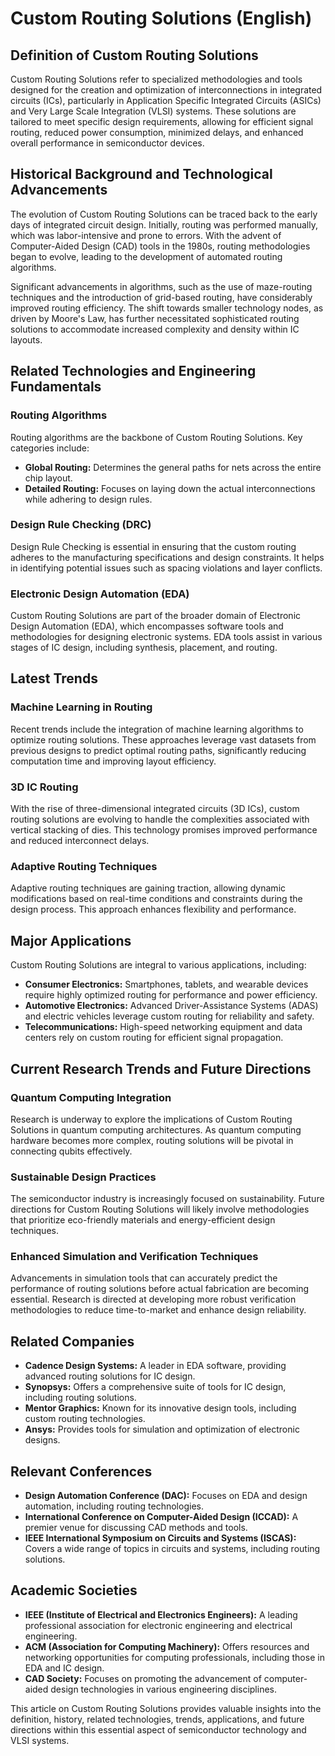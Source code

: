 # Custom Routing Solutions (English)

## Definition of Custom Routing Solutions

Custom Routing Solutions refer to specialized methodologies and tools designed for the creation and optimization of interconnections in integrated circuits (ICs), particularly in Application Specific Integrated Circuits (ASICs) and Very Large Scale Integration (VLSI) systems. These solutions are tailored to meet specific design requirements, allowing for efficient signal routing, reduced power consumption, minimized delays, and enhanced overall performance in semiconductor devices.

## Historical Background and Technological Advancements

The evolution of Custom Routing Solutions can be traced back to the early days of integrated circuit design. Initially, routing was performed manually, which was labor-intensive and prone to errors. With the advent of Computer-Aided Design (CAD) tools in the 1980s, routing methodologies began to evolve, leading to the development of automated routing algorithms. 

Significant advancements in algorithms, such as the use of maze-routing techniques and the introduction of grid-based routing, have considerably improved routing efficiency. The shift towards smaller technology nodes, as driven by Moore's Law, has further necessitated sophisticated routing solutions to accommodate increased complexity and density within IC layouts.

## Related Technologies and Engineering Fundamentals

### Routing Algorithms

Routing algorithms are the backbone of Custom Routing Solutions. Key categories include:

- **Global Routing:** Determines the general paths for nets across the entire chip layout.
- **Detailed Routing:** Focuses on laying down the actual interconnections while adhering to design rules.
  
### Design Rule Checking (DRC)

Design Rule Checking is essential in ensuring that the custom routing adheres to the manufacturing specifications and design constraints. It helps in identifying potential issues such as spacing violations and layer conflicts.

### Electronic Design Automation (EDA)

Custom Routing Solutions are part of the broader domain of Electronic Design Automation (EDA), which encompasses software tools and methodologies for designing electronic systems. EDA tools assist in various stages of IC design, including synthesis, placement, and routing.

## Latest Trends

### Machine Learning in Routing

Recent trends include the integration of machine learning algorithms to optimize routing solutions. These approaches leverage vast datasets from previous designs to predict optimal routing paths, significantly reducing computation time and improving layout efficiency.

### 3D IC Routing

With the rise of three-dimensional integrated circuits (3D ICs), custom routing solutions are evolving to handle the complexities associated with vertical stacking of dies. This technology promises improved performance and reduced interconnect delays.

### Adaptive Routing Techniques

Adaptive routing techniques are gaining traction, allowing dynamic modifications based on real-time conditions and constraints during the design process. This approach enhances flexibility and performance.

## Major Applications

Custom Routing Solutions are integral to various applications, including:

- **Consumer Electronics:** Smartphones, tablets, and wearable devices require highly optimized routing for performance and power efficiency.
- **Automotive Electronics:** Advanced Driver-Assistance Systems (ADAS) and electric vehicles leverage custom routing for reliability and safety.
- **Telecommunications:** High-speed networking equipment and data centers rely on custom routing for efficient signal propagation.

## Current Research Trends and Future Directions

### Quantum Computing Integration

Research is underway to explore the implications of Custom Routing Solutions in quantum computing architectures. As quantum computing hardware becomes more complex, routing solutions will be pivotal in connecting qubits effectively.

### Sustainable Design Practices

The semiconductor industry is increasingly focused on sustainability. Future directions for Custom Routing Solutions will likely involve methodologies that prioritize eco-friendly materials and energy-efficient design techniques.

### Enhanced Simulation and Verification Techniques

Advancements in simulation tools that can accurately predict the performance of routing solutions before actual fabrication are becoming essential. Research is directed at developing more robust verification methodologies to reduce time-to-market and enhance design reliability.

## Related Companies

- **Cadence Design Systems:** A leader in EDA software, providing advanced routing solutions for IC design.
- **Synopsys:** Offers a comprehensive suite of tools for IC design, including routing solutions.
- **Mentor Graphics:** Known for its innovative design tools, including custom routing technologies.
- **Ansys:** Provides tools for simulation and optimization of electronic designs.

## Relevant Conferences

- **Design Automation Conference (DAC):** Focuses on EDA and design automation, including routing technologies.
- **International Conference on Computer-Aided Design (ICCAD):** A premier venue for discussing CAD methods and tools.
- **IEEE International Symposium on Circuits and Systems (ISCAS):** Covers a wide range of topics in circuits and systems, including routing solutions.

## Academic Societies

- **IEEE (Institute of Electrical and Electronics Engineers):** A leading professional association for electronic engineering and electrical engineering.
- **ACM (Association for Computing Machinery):** Offers resources and networking opportunities for computing professionals, including those in EDA and IC design.
- **CAD Society:** Focuses on promoting the advancement of computer-aided design technologies in various engineering disciplines.

This article on Custom Routing Solutions provides valuable insights into the definition, history, related technologies, trends, applications, and future directions within this essential aspect of semiconductor technology and VLSI systems.